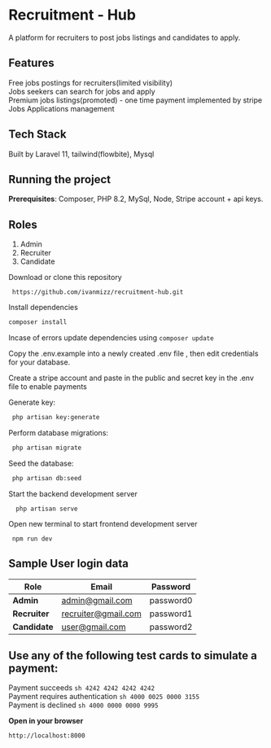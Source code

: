 # Recruitment - Hub
A platform for recruiters to post jobs listings and candidates to apply.

## Features
Free jobs postings for recruiters(limited visibility)   
Jobs seekers can search for jobs and apply     
Premium jobs listings(promoted) - one time payment implemented by stripe  
Jobs Applications management  

## Tech Stack
Built by Laravel 11, tailwind(flowbite), Mysql

## Running the project 

**Prerequisites**: Composer, PHP 8.2, MySql, Node, Stripe account + api keys.  

## Roles
1. Admin  
2. Recruiter  
3. Candidate  


Download or clone this repository    
```
 https://github.com/ivanmizz/recruitment-hub.git
```
Install dependencies  
  ```sh
  composer install
  ```  
  Incase of errors update dependencies using `composer update`    

Copy the .env.example into a newly created .env file , then edit credentials for your database. 

Create a stripe account and paste in the public and secret key in the .env file to enable payments

Generate key:  
```sh
 php artisan key:generate
```   

Perform database migrations:  
```sh
 php artisan migrate

``` 


Seed the database:  
```sh
 php artisan db:seed

``` 


Start the backend development server  
```
  php artisan serve
```
Open new terminal to start frontend development server  
```
 npm run dev
```

## Sample User login data

 **Role**      | Email               | Password  |   
---------------|---------------------|-----------|
 **Admin**     | admin@gmail.com     | password0 |   
 **Recruiter** | recruiter@gmail.com | password1 |    
 **Candidate** | user@gmail.com      | password2 |     
    
 ## Use any of the following test cards to simulate a payment:

Payment succeeds ```sh 4242 4242 4242 4242```  
Payment requires authentication ```sh 4000 0025 0000 3155```  
Payment is declined ```sh 4000 0000 0000 9995```



**Open in your browser**  
```
http://localhost:8000
```

